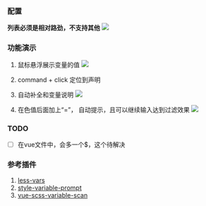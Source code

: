 ### 配置

**列表必须是相对路劲，不支持其他**
![](https://cdn.jsdelivr.net/gh/miaowwwww/images-oss/1700128348.png)


### 功能演示

1. 鼠标悬浮展示变量的值
![](https://cdn.jsdelivr.net/gh/miaowwwww/images-oss/1700128036.png)

2. command + click 定位到声明

3. 自动补全和变量说明
![](https://cdn.jsdelivr.net/gh/miaowwwww/images-oss/1700128174.png)

4. 在色值后面加上“=”， 自动提示，且可以继续输入达到过滤效果
![](https://cdn.jsdelivr.net/gh/miaowwwww/images-oss/1700128250.png)


### TODO
- [ ] 在vue文件中，会多一个$，这个待解决

### 参考插件
1. [less-vars](https://github.com/gcdxuzhiwei/less-vars)
2. [style-variable-prompt](https://github.com/magicianShiro/style-variable-prompt)
3. [vue-scss-variable-scan](https://github.com/Rain-1214/vue-scss-variable-scan)